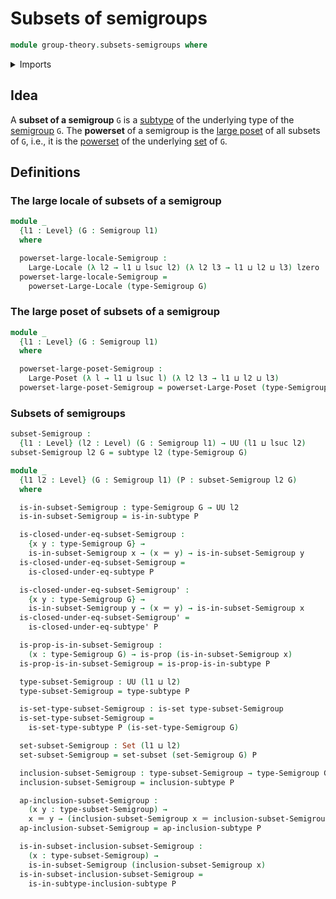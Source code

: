 # Subsets of semigroups

```agda
module group-theory.subsets-semigroups where
```

<details><summary>Imports</summary>

```agda
open import foundation.identity-types
open import foundation.large-locale-of-subtypes
open import foundation.powersets
open import foundation.propositions
open import foundation.sets
open import foundation.subtypes
open import foundation.universe-levels

open import group-theory.semigroups

open import order-theory.large-locales
open import order-theory.large-posets
```

</details>

## Idea

A **subset of a semigroup** `G` is a [subtype](foundation.subtypes.md) of the
underlying type of the [semigroup](group-theory.semigroups.md) `G`. The
**powerset** of a semigroup is the [large poset](order-theory.large-posets.md)
of all subsets of `G`, i.e., it is the [powerset](foundation.powersets.md) of
the underlying [set](foundation.sets.md) of `G`.

## Definitions

### The large locale of subsets of a semigroup

```agda
module _
  {l1 : Level} (G : Semigroup l1)
  where

  powerset-large-locale-Semigroup :
    Large-Locale (λ l2 → l1 ⊔ lsuc l2) (λ l2 l3 → l1 ⊔ l2 ⊔ l3) lzero
  powerset-large-locale-Semigroup =
    powerset-Large-Locale (type-Semigroup G)
```

### The large poset of subsets of a semigroup

```agda
module _
  {l1 : Level} (G : Semigroup l1)
  where

  powerset-large-poset-Semigroup :
    Large-Poset (λ l → l1 ⊔ lsuc l) (λ l2 l3 → l1 ⊔ l2 ⊔ l3)
  powerset-large-poset-Semigroup = powerset-Large-Poset (type-Semigroup G)
```

### Subsets of semigroups

```agda
subset-Semigroup :
  {l1 : Level} (l2 : Level) (G : Semigroup l1) → UU (l1 ⊔ lsuc l2)
subset-Semigroup l2 G = subtype l2 (type-Semigroup G)

module _
  {l1 l2 : Level} (G : Semigroup l1) (P : subset-Semigroup l2 G)
  where

  is-in-subset-Semigroup : type-Semigroup G → UU l2
  is-in-subset-Semigroup = is-in-subtype P

  is-closed-under-eq-subset-Semigroup :
    {x y : type-Semigroup G} →
    is-in-subset-Semigroup x → (x ＝ y) → is-in-subset-Semigroup y
  is-closed-under-eq-subset-Semigroup =
    is-closed-under-eq-subtype P

  is-closed-under-eq-subset-Semigroup' :
    {x y : type-Semigroup G} →
    is-in-subset-Semigroup y → (x ＝ y) → is-in-subset-Semigroup x
  is-closed-under-eq-subset-Semigroup' =
    is-closed-under-eq-subtype' P

  is-prop-is-in-subset-Semigroup :
    (x : type-Semigroup G) → is-prop (is-in-subset-Semigroup x)
  is-prop-is-in-subset-Semigroup = is-prop-is-in-subtype P

  type-subset-Semigroup : UU (l1 ⊔ l2)
  type-subset-Semigroup = type-subtype P

  is-set-type-subset-Semigroup : is-set type-subset-Semigroup
  is-set-type-subset-Semigroup =
    is-set-type-subtype P (is-set-type-Semigroup G)

  set-subset-Semigroup : Set (l1 ⊔ l2)
  set-subset-Semigroup = set-subset (set-Semigroup G) P

  inclusion-subset-Semigroup : type-subset-Semigroup → type-Semigroup G
  inclusion-subset-Semigroup = inclusion-subtype P

  ap-inclusion-subset-Semigroup :
    (x y : type-subset-Semigroup) →
    x ＝ y → (inclusion-subset-Semigroup x ＝ inclusion-subset-Semigroup y)
  ap-inclusion-subset-Semigroup = ap-inclusion-subtype P

  is-in-subset-inclusion-subset-Semigroup :
    (x : type-subset-Semigroup) →
    is-in-subset-Semigroup (inclusion-subset-Semigroup x)
  is-in-subset-inclusion-subset-Semigroup =
    is-in-subtype-inclusion-subtype P
```
